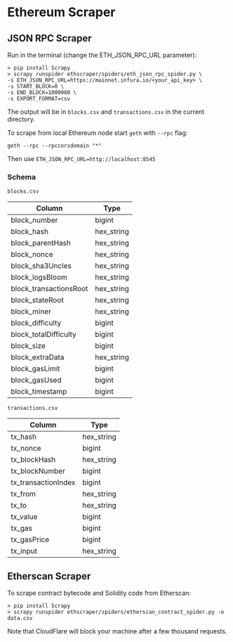 # Ethereum Scraper

## JSON RPC Scraper
 
Run in the terminal (change the ETH_JSON_RPC_URL parameter):

```
> pip install Scrapy
> scrapy runspider ethscraper/spiders/eth_json_rpc_spider.py \
-s ETH_JSON_RPC_URL=https://mainnet.infura.io/<your_api_key> \
-s START_BLOCK=0 \
-s END_BLOCK=1000000 \
-s EXPORT_FORMAT=csv
```

The output will be in `blocks.csv` and `transactions.csv` in the current directory.

To scrape from local Ethereum node start `geth` with `--rpc` flag:

```
geth --rpc --rpccorsdomain "*"
```

Then use `ETH_JSON_RPC_URL=http://localhost:8545`

### Schema

`blocks.csv`

Column                 | Type               |
-----------------------|---------------------
block_number           | bigint             |
block_hash             | hex_string         |
block_parentHash       | hex_string         |
block_nonce            | hex_string         |
block_sha3Uncles       | hex_string         |
block_logsBloom        | hex_string         |
block_transactionsRoot | hex_string         |
block_stateRoot        | hex_string         |
block_miner            | hex_string         |
block_difficulty       | bigint             |
block_totalDifficulty  | bigint             |
block_size             | bigint             |
block_extraData        | hex_string         |
block_gasLimit         | bigint             |
block_gasUsed          | bigint             |
block_timestamp        | bigint             |

`transactions.csv`

Column              |    Type     |
--------------------|--------------
tx_hash             | hex_string  |
tx_nonce            | bigint      |
tx_blockHash        | hex_string  |
tx_blockNumber      | bigint      |
tx_transactionIndex | bigint      |
tx_from             | hex_string  |
tx_to               | hex_string  |
tx_value            | bigint      |
tx_gas              | bigint      |
tx_gasPrice         | bigint      |
tx_input            | hex_string  |


## Etherscan Scraper

To scrape contract bytecode and Solidity code from Etherscan:

```
> pip install Scrapy
> scrapy runspider ethscraper/spiders/etherscan_contract_spider.py -o data.csv
```

Note that CloudFlare will block your machine after a few thousand requests.
